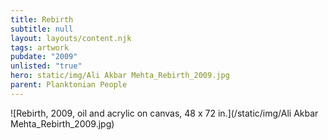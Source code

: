 ```yaml
---
title: Rebirth
subtitle: null
layout: layouts/content.njk
tags: artwork
pubdate: "2009"
unlisted: "true"
hero: static/img/Ali Akbar Mehta_Rebirth_2009.jpg
parent: Planktonian People
---
```

![Rebirth, 2009, oil and acrylic on canvas, 48 x 72 in.](/static/img/Ali Akbar Mehta_Rebirth_2009.jpg)